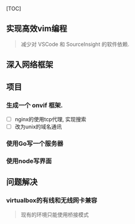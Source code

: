 [TOC]

## 实现高效vim编程

> 减少对 VSCode 和 SourceInsight 的软件依赖.

## 深入网络框架



## 项目

### 生成一个 onvif 框架.

- [ ] nginx的使用tcp代理, 实现搜索
- [ ] 改为unix的域名通讯

### 使用Go写一个服务器

### 使用node写界面



## 问题解决

### virtualbox的有线和无线网卡兼容

> 现有的环境只能使用桥接模式

